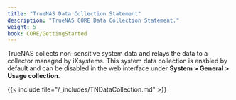 ```yaml
---
title: "TrueNAS Data Collection Statement"
description: "TrueNAS CORE Data Collection Statement."
weight: 5
book: CORE/GettingStarted
---
```


TrueNAS collects non-sensitive system data and relays the data to a collector managed by iXsystems.
This system data collection is enabled by default and can be disabled in the web interface under **System > General > Usage collection**.

{{< include file="/_includes/TNDataCollection.md" >}}
